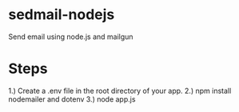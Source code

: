 # sedmail-nodejs
Send email using node.js and mailgun

# Steps
1.) Create a .env file in the root directory of your app.
2.) npm install nodemailer and dotenv
3.) node app.js
